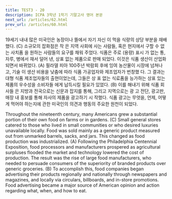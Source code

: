 ```yaml
---
title: TEST3 - 20
description: ICPA 3학년 1학기 기말고사 영어 본문
next_url: /articles/62.html
prev_url: /articles/60.html
---
```


19세기 내내 많은 미국인은 농장이나 뜰에서 자기 자신 이 먹을 식량의 상당 부분을 재배했다. (C) 소규모의 잡화점은 작 은 지역 사회에 사는 사람들, 혹은 현지에서 구할 수 없는 사치품 을 원하는 사람들의 요구를 채워 주었다. 식품은 주로 (용량) 표시 가 없는 통, 자루, 병에서 재서 덜어 낸, 상표 없는 제품으로 판매 되었다. 이것은 식품 생산이 산업화되면서 바뀌었다. (A) 필라델 피아 100주년 박람회 후에 잉여 농산물이 시장에 넘쳐나고, 기술 이 생산 비용을 낮춤에 따라 식품 가공업자와 제조업자가 번창했 다. 그 결과는 대형 식품 제조업자들의 출현이었는데, 그들은 상 표 없는 식료품을 능가하는 상표 있는 제품의 우수성을 소비자들 에게 납득시킬 필요가 있었다. (B) 이를 해내기 위해 식품 회사들 은 지방과 전국으로는 신문과 잡지를 통해, 그리고 지역으로는 광 고 전단, 광고판, 매장 내 홍보를 통해 자사의 제품을 광고하기 시 작했다. 식품 광고는 무엇을, 언제, 어떻게 먹어야 하는지에 관한 미국인의 의견과 행동의 주요한 원천이 되었다.

Throughout the nineteenth century, many Americans grew a substantial portion of their own food on farms or in gardens. (C) Small general stores catered to those who lived in small communities or who desired luxuries unavailable locally. Food was sold mainly as a generic product measured out from unmarked barrels, sacks, and jars. This changed as food production was industrialized. (A) Following the Philadelphia Centennial Exposition, food processors and manufacturers prospered as agricultural surpluses flooded the market and technology lowered the cost of production. The result was the rise of large food manufacturers, who needed to persuade consumers of the superiority of branded products over generic groceries. (B) To accomplish this, food companies began advertising their products regionally and nationally through newspapers and magazines, and locally via circulars, billboards, and in-store promotions. Food advertising became a major source of American opinion and action regarding what, when, and how to eat.
